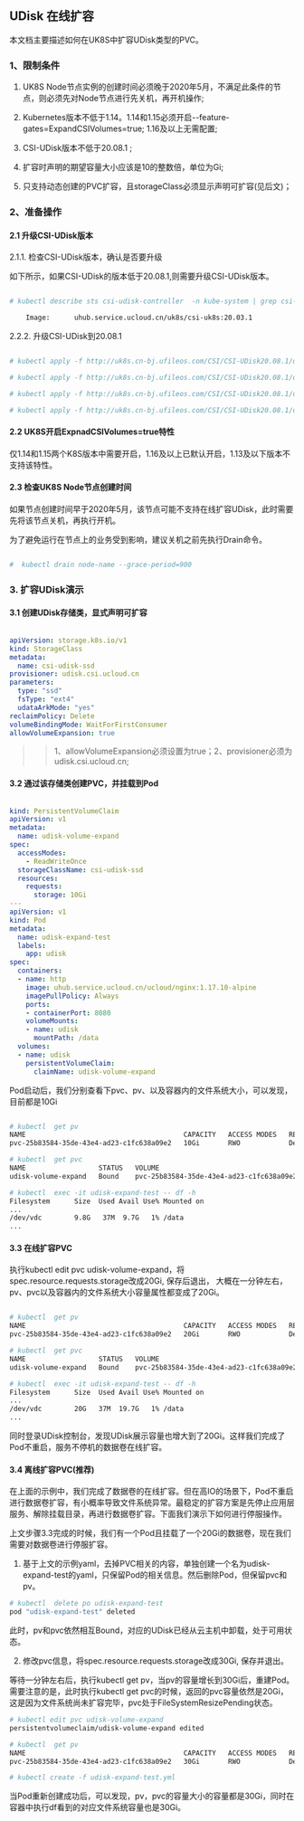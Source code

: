 ## UDisk 在线扩容

本文档主要描述如何在UK8S中扩容UDisk类型的PVC。

### 1、限制条件

1. UK8S Node节点实例的创建时间必须晚于2020年5月，不满足此条件的节点，则必须先对Node节点进行先关机，再开机操作;

2. Kubernetes版本不低于1.14。1.14和1.15必须开启--feature-gates=ExpandCSIVolumes=true; 1.16及以上无需配置;

3. CSI-UDisk版本不低于20.08.1 ;

4. 扩容时声明的期望容量大小应该是10的整数倍，单位为Gi;

5. 只支持动态创建的PVC扩容，且storageClass必须显示声明可扩容(见后文)；


### 2、准备操作

#### 2.1 升级CSI-UDisk版本

2.1.1. 检查CSI-UDisk版本，确认是否要升级

如下所示，如果CSI-UDisk的版本低于20.08.1,则需要升级CSI-UDisk版本。

```bash

# kubectl describe sts csi-udisk-controller  -n kube-system | grep csi-uk8s

    Image:      uhub.service.ucloud.cn/uk8s/csi-uk8s:20.03.1

```

2.2.2. 升级CSI-UDisk到20.08.1

```bash

# kubectl apply -f http://uk8s.cn-bj.ufileos.com/CSI/CSI-UDisk20.08.1/deploy_udisk_csi-controller.yml

# kubectl apply -f http://uk8s.cn-bj.ufileos.com/CSI/CSI-UDisk20.08.1/deploy_udisk_csi-node.yml

# kubectl apply -f http://uk8s.cn-bj.ufileos.com/CSI/CSI-UDisk20.08.1/deploy_udisk_rbac-controller.yml

# kubectl apply -f http://uk8s.cn-bj.ufileos.com/CSI/CSI-UDisk20.08.1/deploy_udisk_rbac-node.yml

```

#### 2.2 UK8S开启ExpnadCSIVolumes=true特性

仅1.14和1.15两个K8S版本中需要开启，1.16及以上已默认开启，1.13及以下版本不支持该特性。


#### 2.3 检查UK8S Node节点创建时间

如果节点创建时间早于2020年5月，该节点可能不支持在线扩容UDisk，此时需要先将该节点关机，再执行开机。

为了避免运行在节点上的业务受到影响，建议关机之前先执行Drain命令。

```bash

#  kubectl drain node-name --grace-period=900

```

### 3. 扩容UDisk演示

#### 3.1 创建UDisk存储类，显式声明可扩容

```yaml

apiVersion: storage.k8s.io/v1
kind: StorageClass
metadata:
  name: csi-udisk-ssd
provisioner: udisk.csi.ucloud.cn
parameters:
  type: "ssd" 
  fsType: "ext4" 
  udataArkMode: "yes"  
reclaimPolicy: Delete 
volumeBindingMode: WaitForFirstConsumer
allowVolumeExpansion: true  

```

>> 1、allowVolumeExpansion必须设置为true；2、provisioner必须为 udisk.csi.ucloud.cn;

#### 3.2 通过该存储类创建PVC，并挂载到Pod

```yaml

kind: PersistentVolumeClaim
apiVersion: v1
metadata:
  name: udisk-volume-expand
spec:
  accessModes:
    - ReadWriteOnce
  storageClassName: csi-udisk-ssd
  resources:
    requests:
      storage: 10Gi
---
apiVersion: v1
kind: Pod
metadata:
  name: udisk-expand-test
  labels:
    app: udisk
spec:
  containers:
  - name: http
    image: uhub.service.ucloud.cn/ucloud/nginx:1.17.10-alpine 
    imagePullPolicy: Always
    ports:
    - containerPort: 8080
    volumeMounts:
    - name: udisk
      mountPath: /data
  volumes:
  - name: udisk
    persistentVolumeClaim:
      claimName: udisk-volume-expand

```

Pod启动后，我们分别查看下pvc、pv、以及容器内的文件系统大小，可以发现，目前都是10Gi

```bash

# kubectl  get pv
NAME                                       CAPACITY   ACCESS MODES   RECLAIM POLICY   STATUS   CLAIM                         STORAGECLASS    REASON   AGE
pvc-25b83584-35de-43e4-ad23-c1fc638a09e2   10Gi       RWO            Delete           Bound    default/udisk-volume-expand   ssd-csi-udisk            2m26s

# kubectl  get pvc
NAME                  STATUS   VOLUME                                     CAPACITY   ACCESS MODES   STORAGECLASS    AGE
udisk-volume-expand   Bound    pvc-25b83584-35de-43e4-ad23-c1fc638a09e2   10Gi       RWO            ssd-csi-udisk   2m30s

# kubectl  exec -it udisk-expand-test -- df -h
Filesystem      Size  Used Avail Use% Mounted on
...
/dev/vdc        9.8G   37M  9.7G   1% /data
...

```

#### 3.3 在线扩容PVC

执行kubectl edit pvc udisk-volume-expand，将spec.resource.requests.storage改成20Gi, 保存后退出， 大概在一分钟左右，pv、pvc以及容器内的文件系统大小容量属性都变成了20Gi。


```bash

# kubectl  get pv
NAME                                       CAPACITY   ACCESS MODES   RECLAIM POLICY   STATUS   CLAIM                         STORAGECLASS    REASON   AGE
pvc-25b83584-35de-43e4-ad23-c1fc638a09e2   20Gi       RWO            Delete           Bound    default/udisk-volume-expand   ssd-csi-udisk            2m26s

# kubectl  get pvc
NAME                  STATUS   VOLUME                                     CAPACITY   ACCESS MODES   STORAGECLASS    AGE
udisk-volume-expand   Bound    pvc-25b83584-35de-43e4-ad23-c1fc638a09e2   20Gi       RWO            ssd-csi-udisk   2m30s

# kubectl  exec -it udisk-expand-test -- df -h
Filesystem      Size  Used Avail Use% Mounted on
...
/dev/vdc        20G   37M  19.7G   1% /data
...

```
同时登录UDisk控制台，发现UDisk展示容量也增大到了20Gi。这样我们完成了Pod不重启，服务不停机的数据卷在线扩容。

#### 3.4 离线扩容PVC(推荐)

在上面的示例中，我们完成了数据卷的在线扩容。但在高IO的场景下，Pod不重启进行数据卷扩容，有小概率导致文件系统异常。最稳定的扩容方案是先停止应用层服务、解除挂载目录，再进行数据卷扩容。下面我们演示下如何进行停服操作。

上文步骤3.3完成的时候，我们有一个Pod且挂载了一个20Gi的数据卷，现在我们需要对数据卷进行停服扩容。

1. 基于上文的示例yaml，去掉PVC相关的内容，单独创建一个名为udisk-expand-test的yaml，只保留Pod的相关信息。然后删除Pod，但保留pvc和pv。

```bash
# kubectl  delete po udisk-expand-test
pod "udisk-expand-test" deleted

```
此时，pv和pvc依然相互Bound，对应的UDisk已经从云主机中卸载，处于可用状态。 

2. 修改pvc信息，将spec.resource.requests.storage改成30Gi, 保存并退出。

等待一分钟左右后，执行kubectl get pv，当pv的容量增长到30Gi后，重建Pod。需要注意的是，此时执行kubectl get pvc的时候，返回的pvc容量依然是20Gi，这是因为文件系统尚未扩容完毕，pvc处于FileSystemResizePending状态。

```bash
# kubectl edit pvc udisk-volume-expand
persistentvolumeclaim/udisk-volume-expand edited

# kubectl  get pv
NAME                                       CAPACITY   ACCESS MODES   RECLAIM POLICY   STATUS   CLAIM                   STORAGECLASS    REASON   AGE
pvc-25b83584-35de-43e4-ad23-c1fc638a09e2   30Gi       RWO            Delete           Bound    default/udisk-volume-expand   ssd-csi-udisk            20m

# kubectl create -f udisk-expand-test.yml

```

当Pod重新创建成功后，可以发现，pv，pvc的容量大小的容量都是30Gi，同时在容器中执行df看到的对应文件系统容量也是30Gi。



